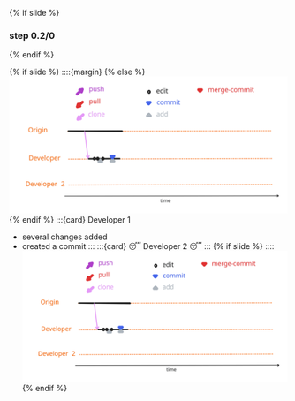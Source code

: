 {% if slide %}
### step 0.2/0
{% endif %}

{% if slide %}
::::{margin}
{% else %}
![cycle prepull](figures/cycle_first_prepull.svg)
{% endif %}
:::{card} Developer 1
- several changes added
- created a <i class="fas fa-code-commit"></i> commit
:::
:::{card} 😴 Developer 2 😴
:::
{% if slide %}
::::
![cycle prepull](figures/cycle_first_prepull.svg)
{% endif %}
